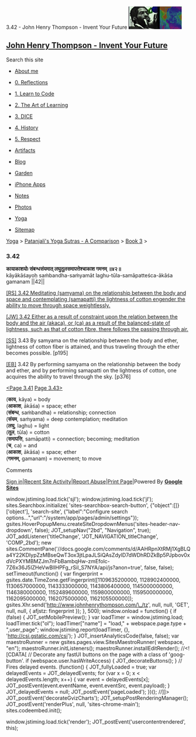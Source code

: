 3.42 - John Henry Thompson - Invent Your Future [![John Henry Thompson - Invent Your Future](../../../_/rsrc/1329567069254/config/customLogo.gif-revision=6.png)](../../../index.html)

[John Henry Thompson - Invent Your Future](../../../index.html)
---------------------------------------------------------------

Search this site

*   [About me](../../../home.html)
    
*   [0\. Reflections](../../../0-refections-on-learning.html)
    
*   [1\. Learn to Code](../../../learning-to-program.html)
    
*   [2\. The Art of Learning](../../../the-art-of-learning.html)
    
*   [3\. DICE](../../../3-dice.html)
    
*   [4\. History](../../../4-history.html)
    
*   [5\. Respect](../../../heros.html)
    
*   [Artifacts](../../../artifacts.html)
    
*   [Blog](../../../z-blog-1.html)
    
*   [Garden](../../../4-garden.html)
    
*   [iPhone Apps](../../../iphone-apps.html)
    
*   [Notes](../../../notes.html)
    
*   [Photos](../../../family.html)
    
*   [Yoga](../../../yoga.html)
    
*   [Sitemap](../../../system/app/pages/sitemap/hierarchy.html)
    

[Yoga](../../../yoga.html)‎ > ‎[Patanjali's Yoga Sutras - A Comparison](../../patanjani.html)‎ > ‎[Book 3](../book-3.html)‎ > ‎

### 3.42

**कायाकाशयोः संबन्धसंयमात् लघुतूलसमापत्तेश्चाकाश गमनम् ॥४२॥**  
kāyākāśayoḥ saṁbandha-saṁyamāt laghu-tūla-samāpatteśca-ākāśa gamanam ||42||  
  
  
[\[RS\] 3.42 Meditating (samyama) on the relationship between the body and space and contemplating (samapatti) the lightness of cotton engender the ability to move through space weightlessly.](http://www.ashtangayoga.info/philosophy/yoga-sutra-patanjali/chapter-3/item/kayakashayoh-sanbandha-sanyamat-laghu-tula/)  
  
[\[JW\] 3.42 Either as a result of constraint upon the relation between the body and the air (akaca), or (ca) as a result of the balanced-state of lightness, such as that of cotton fibre, there follows the passing through air.](http://books.google.com/books?id=YzFImjtOxUwC&pg=PA271&ci=72%2C778%2C730%2C117&source=bookclip)  
  
[\[SS\]](http://www.amazon.com/Yoga-Sutras-Patanjali-Commentary-Satchidananda/dp/0932040381) 3.43 By samyama on the relationship between the body and ether, lightness of cotton fiber is attained, and thus traveling through the ether becomes possible. \[p195\]  
  
[\[EB\]](http://www.amazon.com/Yoga-Sutras-Patanjali-Translation-Commentary/dp/0865477361/ref=sr_1_1?ie=UTF8&s=books&qid=1250508322&sr=1-1) 3.42 By performing samyama on the relationship between the body and ether, and by performing samapatti on the lightness of cotton, one acquires the ability to travel through the sky. \[p376\]  
  
  
[<Page 3.41](341.html)  [Page 3.43>](343.html)  

(**काय**, kāya) = body  
(**आकाश**, ākāśa) = space; ether  
(**संबन्ध**, saṁbandha) = relationship; connection  
(**संयम**, saṁyama) = deep contemplation; meditation  
(**लघु**, laghu) = light  
(**तूल**, tūla) = cotton  
(**समापत्ति**, samāpatti) = connection; becoming; meditation  
(**च**, ca) = and  
(**आकाश**, ākāśa) = space; ether  
(**गमनम्**, gamanam) = movement; to move  

Comments

[Sign in](https://accounts.google.com/ServiceLogin?continue=http://sites.google.com/a/johnhenrythompson.com/jht/yoga/patanjani/book-3/342&service=jotspot)|[Recent Site Activity](../../../system/app/pages/recentChanges.html)|[Report Abuse](http://sites.google.com/a/johnhenrythompson.com/jht/system/app/pages/reportAbuse)|[Print Page](javascript:;)|Powered By **[Google Sites](http://sites.google.com/site)**

window.jstiming.load.tick('sjl'); window.jstiming.load.tick('jl'); sites.Searchbox.initialize( 'sites-searchbox-search-button', {"object":\[\]}\['object'\], 'search-site', {"label":"Configure search options...","url":"/system/app/pages/admin/settings"}); gsites.HoverPopupMenu.createSiteDropdownMenus('sites-header-nav-dropdown', false); JOT\_setupNav("2bd", "Navigation", true); JOT\_addListener('titleChange', 'JOT\_NAVIGATION\_titleChange', 'COMP\_2bd'); new sites.CommentPane('//docs.google.com/comments/d/AAHRpnXtRMj1XgBLQa4Y22KDIypZzMBseQwT3ox3jtLpaJLSiQAsZdylD7dWDhRDZkBp5PJpbov0xdVcPXYMBMZJm7nFbBambqHw-zmEfolc-7Z6x36J5IZHeVwBlIHPFg\_rSiI\_S7NYA/api/js?anon=true', false, false); setTimeout(function() { var fingerprint = gsites.date.TimeZone.getFingerprint(\[1109635200000, 1128902400000, 1130657000000, 1143333000000, 1143806400000, 1145000000000, 1146380000000, 1152489600000, 1159800000000, 1159500000000, 1162095000000, 1162075000000, 1162105500000\]); gsites.Xhr.send('http://www.johnhenrythompson.com/\_/tz', null, null, 'GET', null, null, { afjstz: fingerprint }); }, 500); window.onload = function() { if (false) { JOT\_setMobilePreview(); } var loadTimer = window.jstiming.load; loadTimer.tick("ol"); loadTimer\["name"\] = "load," + webspace.page.type + ",user\_page"; window.jstiming.report(loadTimer, {}, 'http://csi.gstatic.com/csi'); } JOT\_insertAnalyticsCode(false, false); var maestroRunner = new gsites.pages.view.SitesMaestroRunner( webspace, "en"); maestroRunner.initListeners(); maestroRunner.installEditRender(); //<!\[CDATA\[ // Decorate any fastUI buttons on the page with a class of 'goog-button'. if (webspace.user.hasWriteAccess) { JOT\_decorateButtons(); } // Fires delayed events. (function() { JOT\_fullyLoaded = true; var delayedEvents = JOT\_delayedEvents; for (var x = 0; x < delayedEvents.length; x++) { var event = delayedEvents\[x\]; JOT\_postEvent(event.eventName, event.eventSrc, event.payload); } JOT\_delayedEvents = null; JOT\_postEvent('pageLoaded'); })(); //\]\]> JOT\_postEvent('decorateGvizCharts'); JOT\_setupPostRenderingManager(); JOT\_postEvent('renderPlus', null, 'sites-chrome-main'); sites.codeembed.init();

window.jstiming.load.tick('render'); JOT\_postEvent('usercontentrendered', this);